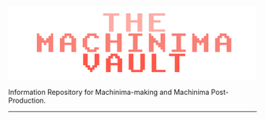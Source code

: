 <img src="/git-assets/temp_logo_machinimavault.png" alt="Logo of the Machinima Vault"/>

Information Repository for Machinima-making and Machinima Post-Production.

---
